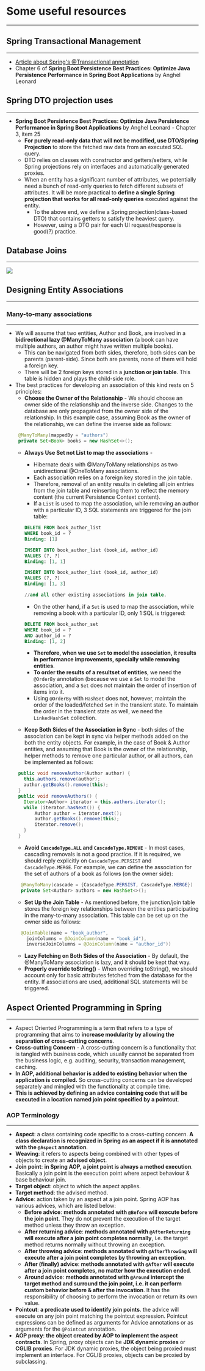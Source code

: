 # Some useful resources
--------------------------
## Spring Transactional Management ##
-----------------------------------
* [Article about Spring's @Transactional annotation](https://www.marcobehler.com/guides/spring-transaction-management-transactional-in-depth)
* Chapter 6 of **Spring Boot Persistence Best Practices: Optimize Java Persistence Performance in Spring Boot Applications** by Anghel Leonard
## Spring DTO projection uses ##
-----------------------------------
* **Spring Boot Persistence Best Practices: Optimize Java Persistence Performance in Spring Boot Applications** by Anghel Leonard - Chapter 3, item 25
	* **For purely read-only data that will not be modified, use DTO/Spring Projection** to store the fetched raw data from an executed SQL query.
	* DTO relies on classes with constructor and getters/setters, while Spring projections rely on interfaces and automatically generated proxies.
	* When an entity has a significant number of attributes, we potentially need a bunch of read-only queries to fetch different subsets of attributes. It will be more practical to **define a single Spring projection that works for all read-only queries** executed against the entity.
		* To the above end, we define a Spring projection(class-based DTO) that contains getters to satisfy the heaviest query.	
		* However, using a DTO pair for each UI request/response is good(?) practice.

## Database Joins ##
-----------------------------------
<img src="https://learning.oreilly.com/library/view/spring-boot-persistence/9781484256268/images/487471_1_En_3_Chapter/487471_1_En_3_Fig15_HTML.jpg">

## Designing Entity Associations ##
-----------------------------------
### Many-to-many associations ###
- - - -
* We will assume that two entities, Author and Book, are involved in a **bidirectional lazy @ManyToMany association** (a book can have multiple authors, an author might have written multiple books).
	* This can be navigated from both sides, therefore, both sides can be parents (parent-side). Since both are parents, none of them will hold a foreign key.
	* There will be 2 foreign keys stored in a **junction or join table**. This table is hidden and plays the child-side role.
* The best practices for developing an association of this kind rests on 5 principles:
	* **Choose the Owner of the Relationship** - We should choose an owner side of the relationship and the inverse side. Changes to the database are only propagated from the owner side of the relationship. In this example case, assuming Book as the owner of the relationship, we can define the inverse side as follows: 
	 ```java
	  @ManyToMany(mappedBy = "authors")
	  private Set<Book> books = new HashSet<>();
	 ```
	* **Always Use Set not List to map the associations** -
		* Hibernate deals with @ManyToMany relationships as two unidirectional @OneToMany associations.
		* Each association relies on a foreign key stored in the join table.
		* Therefore, removal of an entity results in deleting all join entries from the join table and reinserting them to reflect the memory content (the current Persistence Context content).
		* If a ```List``` is used to map the association, while removing an author with a particular ID, 3 SQL statements are triggered for the join table:
		```sql
		DELETE FROM book_author_list
		WHERE book_id = ?
		Binding: [1]
	
		INSERT INTO book_author_list (book_id, author_id)
		VALUES (?, ?)
		Binding: [1, 1]
		
		INSERT INTO book_author_list (book_id, author_id)
		VALUES (?, ?)
		Binding: [1, 3]
		
		//and all other existing associations in join table.
		```
		* On the other hand, if a ```Set``` is used to map the association, while removing a book with a particular ID, only 1 SQL is triggered:
		```sql
		DELETE FROM book_author_set
		WHERE book_id = ?
		AND author_id = ?
		Binding: [1, 2]
		```
		* **Therefore, when we use ```Set``` to model the association, it results in performance improvements, specially while removing entities**.
		* **To order the results of a resultset of entities**, we need the ```@OrderBy``` annotation (because we use a ```Set``` to model the association, and a ```Set``` does not maintain the order of insertion of items into it.
		* Using ```@OrderBy``` with ```HashSet``` does not, however, maintain the order of the loaded/fetched ```Set``` in the transient state. To maintain the order in the transient state as well, we need the ```LinkedHashSet``` collection.
		
	* **Keep Both Sides of the Association in Sync** - both sides of the association can be kept in sync via helper methods added on the both the entity objects. For example, in the case of Book & Author entities, and assuming that Book is the owner of the relationship, helper methods to remove one particular author, or all authors, can be implemented as follows:
	 ```java
	  public void removeAuthor(Author author) {
	  	this.authors.remove(author);
		author.getBooks().remove(this);
	  }
	  public void removeAuthors() {
		Iterator<Author> iterator = this.authors.iterator();
		while (iterator.hasNext()) {
			Author author = iterator.next();
			author.getBooks().remove(this);
			iterator.remove();
		}
	  }
	 ```
	* **Avoid ```CascadeType.ALL``` and ```CascadeType.REMOVE```** - In most cases, cascading removals is not a good practice. If it is required, we should reply explicitly on ```CascadeType.PERSIST``` and ```CascadeType.MERGE```. For example, we can define the association for the set of authors of a book as follows (on the owner side):
	```java
	  @ManyToMany(cascade = {CascadeType.PERSIST, CascadeType.MERGE})
	  private Set<Author> authors = new HashSet<>();
	```
	* **Set Up the Join Table** - As mentioned before, the junction/join table stores the foreign key relationships between the entities participating in the many-to-many association. This table can be set up on the owner side as follows:
	```java
	  @JoinTable(name = "book_author",
		joinColumns = @JoinColumn(name = "book_id"),
		inverseJoinColumns = @JoinColumn(name = "author_id"))
	```
	* **Lazy Fetching on Both Sides of the Association** - By default, the @ManyToMany association is lazy, and it should be kept that way.
	* **Properly override toString()** - When overriding toString(), we should account only for basic attributes fetched from the database for the entity. If associations are used, additional SQL statements will be triggered.

## Aspect Oriented Programming in Spring ##
-------------------------------------------
* Aspect Oriented Programming is a term that refers to a type of programming that aims to **increase modularity by allowing the separation of cross-cutting concerns**.
* **Cross-cutting Concern** - A cross-cutting concern is a functionality that is tangled with business code, which usually cannot be separated from the business logic, e.g. auditing, security, transaction management, caching.
* **In AOP, additional behavior is added to existing behavior when the application is compiled.** So cross-cutting concerns can be developed separately and mingled with the functionality at compile time. 
* **This is achieved by defining an advice containing code that will be executed in a location named join point specified by a pointcut**.

### AOP Terminology ###
- - - -
* **Aspect**: a class containing code specific to a cross-cutting concern. **A class declaration is recognized in Spring as an aspect if it is annotated with the ```@Aspect``` annotation**.
* **Weaving**: it refers to aspects being combined with other types of objects to create an **advised object**.
* **Join point**: **in Spring AOP, a joint point is always a method execution**. Basically a join point is the execution point where aspect behaviour & base behaviour join.
* **Target object**: object to which the aspect applies.
* **Target method**: the advised method.
* **Advice**: action taken by an aspect at a join point. Spring AOP has various advices, which are listed below:
	* **Before advice**: **methods annotated with ```@Before``` will execute before the join point**. They do not prevent the execution of the target method unless they throw an exception.
	* **After returning advice**: **methods annotated with ```@AfterReturning``` will execute after a join point completes normally**, i.e. the target method returns normally without throwing an exception.
	* **After throwing advice**: **methods annotated with ```@AfterThrowing``` will execute after a join point completes by throwing an exception**.
	* **After (finally) advice**: **methods annotated with ```@After``` will execute after a join point completes, no matter how the execution ended**.
	* **Around advice**: **methods annotated with ```@Around``` intercept the target method and surround the join point, i.e. it can perform custom behavior before & after the invocation**. It has the responsibility of choosing to perform the invocation or return its own value.
* **Pointcut**: **a predicate used to identify join points**. the advice will execute on any join point matching the pointcut expression. Pointcut expressions can be defined as arguments for Advice annotations or as arguments for the ```@Pointcut``` annotation.
* **AOP proxy**: **the object created by AOP to implement the aspect contracts**. In Spring, proxy objects can be **JDK dynamic proxies** or **CGLIB proxies**. For JDK dynamic proxies, the object being proxied must implement an interface. For CGLIB proxies, objects can be proxied by subclassing.
